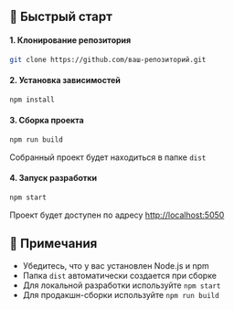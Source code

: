 ## 🚀 Быстрый старт
#### 1. Клонирование репозитория
```bash
git clone https://github.com/ваш-репозиторий.git
```

#### 2. Установка зависимостей
```bash
npm install
```

#### 3. Сборка проекта
```bash
npm run build
```
Собранный проект будет находиться в папке `dist`

#### 4. Запуск разработки
```bash
npm start
```
Проект будет доступен по адресу [http://localhost:5050](http://localhost:5050)



## 📝 Примечания
- Убедитесь, что у вас установлен Node.js и npm
- Папка `dist` автоматически создается при сборке
- Для локальной разработки используйте `npm start`
- Для продакшн-сборки используйте `npm run build`
